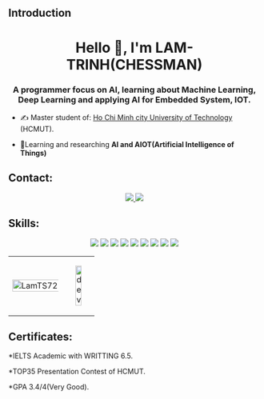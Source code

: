 ## Introduction
<h1 align="center">Hello 👋, I'm LAM-TRINH(CHESSMAN)</h1>
<h3 align="center">A programmer focus on AI, learning about Machine Learning, Deep Learning and applying AI for Embedded System, IOT.  </h3>

- ✍ Master student of: [Ho Chi Minh city University of Technology](https://www.hcmut.edu.vn/vi) (HCMUT).

- 🌱Learning and researching **AI and AIOT(Artificial Intelligence of Things)**


## Contact:


<p align="center">

  <a href="https://www.facebook.com/lamsmilehi/" alt="Facebook">
    <img src="https://img.icons8.com/fluent/48/000000/facebook-new.png" target="_blank" />
  </a> 
  <a href="mailto:sonlam7220@gmail.com" alt="Email">
    <img src="https://img.icons8.com/fluency/48/000000/apple-mail.png"/>
  </a>
</p>

## Skills:
<p align="center">
  <img src="https://img.icons8.com/color/48/000000/python--v1.png"/>
   <img src="https://img.icons8.com/color/48/000000/c-programming.png"/>
  <img src="https://img.icons8.com/color/48/000000/c-plus-plus-logo.png"/>
  <img src="https://img.icons8.com/color/48/000000/c-sharp-logo.png"/>
  <img src="https://img.icons8.com/fluency/48/000000/matlab.png"/>
  <img src="https://img.icons8.com/fluency/48/000000/rstudio.png"/>
  <img src="https://img.icons8.com/color/48/000000/haskell.png"/>
  <img src="https://img.icons8.com/sf-regular/48/github.png"/>
  <img src="https://img.icons8.com/color/48/postgreesql.png"/>
</p>

<table style="width:200%;">
  <tr>
      <td>
      <img src="https://github-readme-stats.vercel.app/api/top-langs/?username=LamTS72&bg_color=FFFFFF00&text_color=179fa3&layout=compact&hide=CSS&langs_count=10&custom_title=Top%20ngôn%20ngữ%20được%20dùng" alt="LamTS72" width="200%"/>
    </td>
    <td>
      <p align="center"> 
        <img src="https://cdn.dribbble.com/users/1059583/screenshots/4171367/coding-freak.gif" alt="dev" width="50%"/>
      </p>
    </td>
  </tr>
</table>

## Certificates:
*IELTS Academic with WRITTING 6.5.

*TOP35 Presentation Contest of HCMUT.

*GPA 3.4/4(Very Good).


